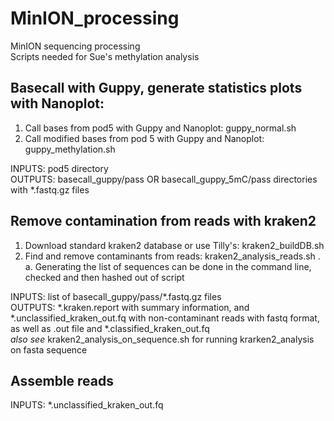 # MinION_processing
MinION sequencing processing  
Scripts needed for Sue's methylation analysis  

## Basecall with Guppy, generate statistics plots with Nanoplot:
1. Call bases from pod5 with Guppy and Nanoplot: guppy_normal.sh
2. Call modified bases from pod 5 with Guppy and Nanoplot: guppy_methylation.sh  
  
INPUTS: pod5 directory  
OUTPUTS: basecall_guppy/pass OR basecall_guppy_5mC/pass directories with *.fastq.gz files  

## Remove contamination from reads with kraken2
1. Download standard kraken2 database or use Tilly's: kraken2_buildDB.sh
2. Find and remove contaminants from reads: kraken2_analysis_reads.sh .  
  a. Generating the list of sequences can be done in the command line, checked and then hashed out of script  
  
INPUTS: list of basecall_guppy/pass/*.fastq.gz files  
OUTPUTS: *.kraken.report with summary information, and *.unclassified_kraken_out.fq with non-contaminant reads with fastq format, as well as .out file and *.classified_kraken_out.fq  
_also see_ kraken2_analysis_on_sequence.sh for running krarken2_analysis on fasta sequence

## Assemble reads  
INPUTS: *.unclassified_kraken_out.fq  
